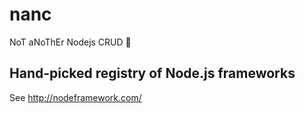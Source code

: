 # nanc
NoT aNoThEr Nodejs CRUD 🙈

## Hand-picked registry of Node.js frameworks
See http://nodeframework.com/
